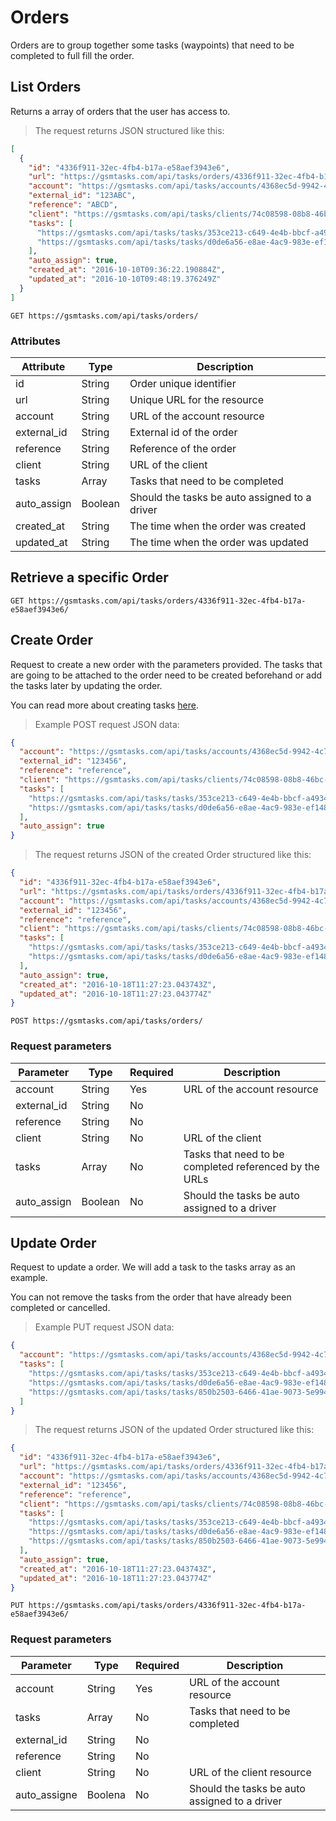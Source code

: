 # Orders

Orders are to group together some tasks (waypoints) that need to be completed to full fill the order.

## List Orders

Returns a array of orders that the user has access to.

> The request returns JSON structured like this:

```json
[
  {
    "id": "4336f911-32ec-4fb4-b17a-e58aef3943e6",
    "url": "https://gsmtasks.com/api/tasks/orders/4336f911-32ec-4fb4-b17a-e58aef3943e6/",
    "account": "https://gsmtasks.com/api/tasks/accounts/4368ec5d-9942-4c74-90f7-eea752a6e489/",
    "external_id": "123ABC",
    "reference": "ABCD",
    "client": "https://gsmtasks.com/api/tasks/clients/74c08598-08b8-46bc-9da7-8b85f7168f20/",
    "tasks": [
      "https://gsmtasks.com/api/tasks/tasks/353ce213-c649-4e4b-bbcf-a493433cee9c/"
      "https://gsmtasks.com/api/tasks/tasks/d0de6a56-e8ae-4ac9-983e-ef1486909ce7/"
    ],
    "auto_assign": true,
    "created_at": "2016-10-10T09:36:22.190884Z",
    "updated_at": "2016-10-10T09:48:19.376249Z"
  }
]
```

`GET https://gsmtasks.com/api/tasks/orders/`

### Attributes

Attribute     | Type   | Description
------------  | ------ | -----------
id            | String | Order unique identifier
url           | String | Unique URL for the resource
account       | String | URL of the account resource
external_id   | String | External id of the order
reference     | String | Reference of the order
client        | String | URL of the client
tasks         | Array  | Tasks that need to be completed
auto_assign   | Boolean| Should the tasks be auto assigned to a driver
created_at    | String | The time when the order was created
updated_at    | String | The time when the order was updated

## Retrieve a specific Order

`GET https://gsmtasks.com/api/tasks/orders/4336f911-32ec-4fb4-b17a-e58aef3943e6/`

## Create Order

Request to create a new order with the parameters provided. The tasks that are going to be attached to the order need to be created beforehand or add the tasks later by updating the order.

You can read more about creating tasks [here](#tasks).

> Example POST request JSON data:

```json
{
  "account": "https://gsmtasks.com/api/tasks/accounts/4368ec5d-9942-4c74-90f7-eea752a6e489/",
  "external_id": "123456",
  "reference": "reference",
  "client": "https://gsmtasks.com/api/tasks/clients/74c08598-08b8-46bc-9da7-8b85f7168f20/", 
  "tasks": [
    "https://gsmtasks.com/api/tasks/tasks/353ce213-c649-4e4b-bbcf-a493433cee9c/"
    "https://gsmtasks.com/api/tasks/tasks/d0de6a56-e8ae-4ac9-983e-ef1486909ce7/"
  ],
  "auto_assign": true
}
```

> The request returns JSON of the created Order structured like this:

```json
{
  "id": "4336f911-32ec-4fb4-b17a-e58aef3943e6",
  "url": "https://gsmtasks.com/api/tasks/orders/4336f911-32ec-4fb4-b17a-e58aef3943e6/",
  "account": "https://gsmtasks.com/api/tasks/accounts/4368ec5d-9942-4c74-90f7-eea752a6e489/",
  "external_id": "123456",
  "reference": "reference",
  "client": "https://gsmtasks.com/api/tasks/clients/74c08598-08b8-46bc-9da7-8b85f7168f20/", 
  "tasks": [
    "https://gsmtasks.com/api/tasks/tasks/353ce213-c649-4e4b-bbcf-a493433cee9c/"
    "https://gsmtasks.com/api/tasks/tasks/d0de6a56-e8ae-4ac9-983e-ef1486909ce7/"
  ],
  "auto_assign": true,
  "created_at": "2016-10-18T11:27:23.043743Z",
  "updated_at": "2016-10-18T11:27:23.043774Z"
}
```

`POST https://gsmtasks.com/api/tasks/orders/`

### Request parameters

Parameter     | Type   | Required | Description
------------  | ------ | -------  | -----------
account       | String | Yes      | URL of the account resource
external_id   | String | No       |
reference     | String | No       |
client        | String | No       | URL of the client
tasks         | Array  | No       | Tasks that need to be completed referenced by the URLs
auto_assign   | Boolean| No       | Should the tasks be auto assigned to a driver

## Update Order

Request to update a order. We will add a task to the tasks array as an example.

<aside class="warning">
You can not remove the tasks from the order that have already been completed or cancelled.
</aside>

> Example PUT request JSON data:

```json
{
  "account": "https://gsmtasks.com/api/tasks/accounts/4368ec5d-9942-4c74-90f7-eea752a6e489/",
  "tasks": [
    "https://gsmtasks.com/api/tasks/tasks/353ce213-c649-4e4b-bbcf-a493433cee9c/"
    "https://gsmtasks.com/api/tasks/tasks/d0de6a56-e8ae-4ac9-983e-ef1486909ce7/"
    "https://gsmtasks.com/api/tasks/tasks/850b2503-6466-41ae-9073-5e994688b812/"
  ]
}
```

> The request returns JSON of the updated Order structured like this:

```json
{
  "id": "4336f911-32ec-4fb4-b17a-e58aef3943e6",
  "url": "https://gsmtasks.com/api/tasks/orders/4336f911-32ec-4fb4-b17a-e58aef3943e6/",
  "account": "https://gsmtasks.com/api/tasks/accounts/4368ec5d-9942-4c74-90f7-eea752a6e489/",
  "external_id": "123456",
  "reference": "reference",
  "client": "https://gsmtasks.com/api/tasks/clients/74c08598-08b8-46bc-9da7-8b85f7168f20/", 
  "tasks": [
    "https://gsmtasks.com/api/tasks/tasks/353ce213-c649-4e4b-bbcf-a493433cee9c/"
    "https://gsmtasks.com/api/tasks/tasks/d0de6a56-e8ae-4ac9-983e-ef1486909ce7/"
    "https://gsmtasks.com/api/tasks/tasks/850b2503-6466-41ae-9073-5e994688b812/"
  ],
  "auto_assign": true,
  "created_at": "2016-10-18T11:27:23.043743Z",
  "updated_at": "2016-10-18T11:27:23.043774Z"
}
```

`PUT https://gsmtasks.com/api/tasks/orders/4336f911-32ec-4fb4-b17a-e58aef3943e6/`

### Request parameters

Parameter     | Type   | Required | Description
------------  | ------ | -------  | -----------
account       | String | Yes      | URL of the account resource
tasks         | Array  | No       | Tasks that need to be completed
external_id   | String | No       | 
reference     | String | No       | 
client        | String | No       | URL of the client resource
auto_assigne  | Boolena| No       | Should the tasks be auto assigned to a driver
